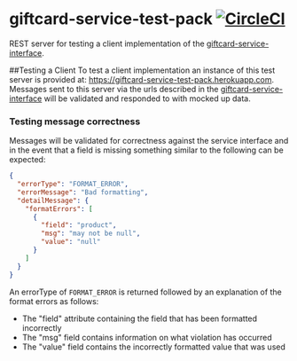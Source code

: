 # giftcard-service-test-pack [![CircleCI](https://circleci.com/gh/electrumpayments/giftcard-service-test-pack/tree/master.svg?style=shield)](https://circleci.com/gh/electrumpayments/giftcard-service-test-pack/tree/master)
REST server for testing a client implementation of the [giftcard-service-interface](https://github.com/electrumpayments/giftcard-service-interface).

##Testing a Client
To test a client implementation an instance of this test server is provided at: https://giftcard-service-test-pack.herokuapp.com.
Messages sent to this server via the urls described in the [giftcard-service-interface](https://github.com/electrumpayments/giftcard-service-interface) will be
validated and responded to with mocked up data.

### Testing message correctness
Messages will be validated for correctness against the service interface and in the event that a field is missing something similar to the following can be expected:

```json
{
  "errorType": "FORMAT_ERROR",
  "errorMessage": "Bad formatting",
  "detailMessage": {
    "formatErrors": [
      {
        "field": "product",
        "msg": "may not be null",
        "value": "null"
      }
    ]
  }
}
```

An errorType of `FORMAT_ERROR` is returned followed by an explanation of the format errors as follows:

* The "field"  attribute containing the field that has been formatted incorrectly
* The "msg" field contains information on what violation has occurred
* The "value" field contains the incorrectly formatted value that was used
